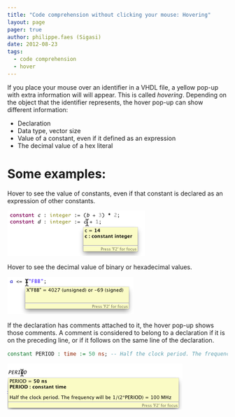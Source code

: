 ```yaml
---
title: "Code comprehension without clicking your mouse: Hovering"
layout: page 
pager: true
author: philippe.faes (Sigasi)
date: 2012-08-23
tags: 
  - code comprehension
  - hover
---
```

If you place your mouse over an identifier in a VHDL file, a yellow pop-up with extra information will will appear. This is called _hovering_.
Depending on the object that the identifier represents, the hover pop-up can show different information:

* Declaration
* Data type, vector size
* Value of a constant, even if it defined as an expression
* The decimal value of a hex literal


# Some examples:

Hover to see the value of constants, even if that constant is declared as an expression of other constants.

![Hover to calculate constant values](images/hover_calculates_constant_values.png)

Hover to see the decimal value of binary or hexadecimal values.

![Hover to calculate the decimal value of hexadecimals](images/hover_calculates_hex_value.png)

If the declaration has comments attached to it, the hover pop-up shows those comments. A comment is considered to belong to a declaration if it is on the preceding line, or if it follows on the same line of the declaration.

```vhdl
constant PERIOD : time := 50 ns; -- Half the clock period. The frequency will be 1/(2*PERIOD) = 100 MHz
```

![Hover shows comments attached to the declaration](images/hover_shows_comments.png)